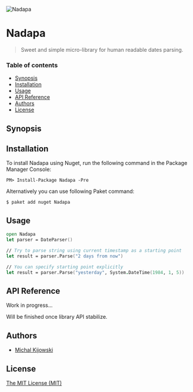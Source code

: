 ![Nadapa](https://lh3.googleusercontent.com/CyGGnsOjYmE05xJWGtYOuFBdq45ytWSXx9NRpfOjeVs=w859-h282-no)

# Nadapa
> Sweet and simple micro-library for human readable dates parsing.

### Table of contents
* [Synopsis](#synopsis)
* [Installation](#installation)
* [Usage](#usage)
* [API Reference](#api-reference)
* [Authors](#authors)
* [License](#license)

## Synopsis

## Installation
To install Nadapa using Nuget, run the following command in the Package Manager Console:
```
PM> Install-Package Nadapa -Pre
```
Alternatively you can use following Paket command:
```
$ paket add nuget Nadapa
```

## Usage
```fsharp
open Nadapa
let parser = DateParser()

// Try to parse string using current timestamp as a starting point
let result = parser.Parse("2 days from now")

// You can specify starting point explicitly
let result = parser.Parse("yesterday", System.DateTime(1984, 1, 5))
```

## API Reference
Work in progress...

Will be finished once library API stabilize.

## Authors
* [Michal Kijowski](http://www.michalkijowski.pl)

## License
[The MIT License (MIT)](LICENSE.txt)

